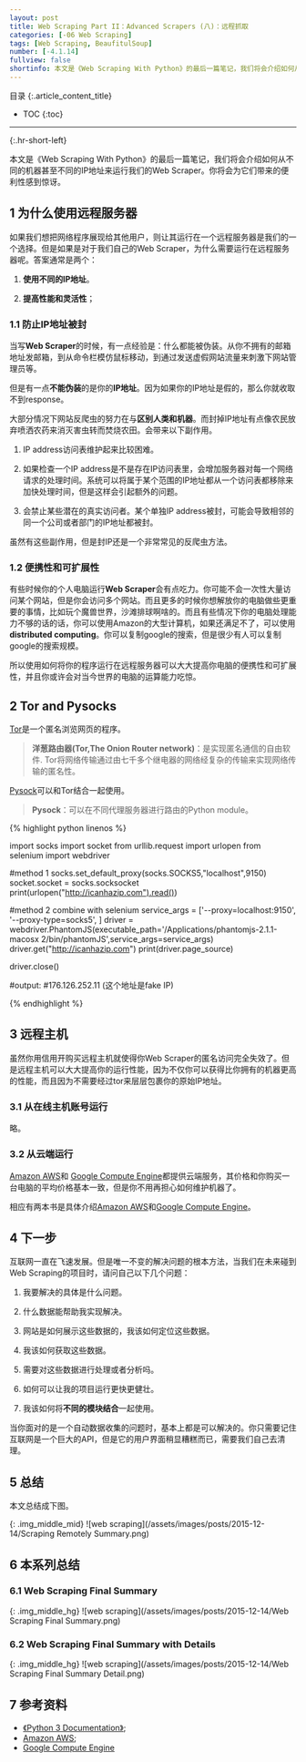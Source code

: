 ```yaml
---
layout: post
title: Web Scraping Part II：Advanced Scrapers (八)：远程抓取
categories: [-06 Web Scraping]
tags: [Web Scraping, BeaufitulSoup]
number: [-4.1.14]
fullview: false
shortinfo: 本文是《Web Scraping With Python》的最后一篇笔记，我们将会介绍如何从不同的机器甚至不同的IP地址来运行我们的Web Scraper。
---
```

目录
{:.article_content_title}


* TOC
{:toc}

---
{:.hr-short-left}


本文是《Web Scraping With Python》的最后一篇笔记，我们将会介绍如何从不同的机器甚至不同的IP地址来运行我们的Web Scraper。你将会为它们带来的便利性感到惊讶。

## 1 为什么使用远程服务器 ##

如果我们想把网络程序展现给其他用户，则让其运行在一个远程服务器是我们的一个选择。但是如果是对于我们自己的Web Scraper，为什么需要运行在远程服务器呢。答案通常是两个：

1. **使用不同的IP地址**。

2. **提高性能和灵活性**；

### 1.1 防止IP地址被封 ###

当写**Web Scraper**的时候，有一点经验是：什么都能被伪装。从你不拥有的邮箱地址发邮箱，到从命令栏模仿鼠标移动，到通过发送虚假网站流量来刺激下网站管理员等。

但是有一点**不能伪装**的是你的**IP地址**。因为如果你的IP地址是假的，那么你就收取不到response。

大部分情况下网站反爬虫的努力在与**区别人类和机器**。而封掉IP地址有点像农民放弃喷洒农药来消灭害虫转而焚烧农田。会带来以下副作用。

1. IP address访问表维护起来比较困难。

2. 如果检查一个IP address是不是存在IP访问表里，会增加服务器对每一个网络请求的处理时间。系统可以将属于某个范围的IP地址都从一个访问表都移除来加快处理时间，但是这样会引起额外的问题。

3. 会禁止某些潜在的真实访问者。某个单独IP address被封，可能会导致相邻的同一个公司或者部门的IP地址都被封。

虽然有这些副作用，但是封IP还是一个非常常见的反爬虫方法。

### 1.2 便携性和可扩展性 ###

有些时候你的个人电脑运行**Web Scraper**会有点吃力。你可能不会一次性大量访问某个网站，但是你会访问多个网站。而且更多的时候你想解放你的电脑做些更重要的事情，比如玩个魔兽世界，沙滩排球啊啥的。而且有些情况下你的电脑处理能力不够的话的话，你可以使用Amazon的大型计算机，如果还满足不了，可以使用**distributed computing**。你可以复制google的搜索，但是很少有人可以复制google的搜索规模。

所以使用如何将你的程序运行在远程服务器可以大大提高你电脑的便携性和可扩展性，并且你或许会对当今世界的电脑的运算能力吃惊。

## 2 Tor and Pysocks ##

[Tor](https://www.torproject.org/download/download)是一个匿名浏览网页的程序。

> **洋葱路由器(Tor,The Onion Router network)**：是实现匿名通信的自由软件. Tor将网络传输通过由七千多个继电器的网络经复杂的传输来实现网络传输的匿名性。

[Pysock](https://pypi.python.org/pypi/PySocks/1.5.0)可以和Tor结合一起使用。

> **Pysock**：可以在不同代理服务器进行路由的Python module。

{% highlight python linenos %}

import socks
import socket
from urllib.request import urlopen
from selenium import webdriver

#method 1
socks.set_default_proxy(socks.SOCKS5,"localhost",9150)
socket.socket = socks.socksocket
print(urlopen("http://icanhazip.com").read())

#method 2 combine with selenium
service_args = ['--proxy=localhost:9150', '--proxy-type=socks5', ]
driver = webdriver.PhantomJS(executable_path='/Applications/phantomjs-2.1.1-macosx 2/bin/phantomJS',service_args=service_args)
driver.get("http://icanhazip.com")
print(driver.page_source)

driver.close()

#output:
#176.126.252.11 (这个地址是fake IP)

{% endhighlight %}

## 3 远程主机 ##

虽然你用信用开购买远程主机就使得你Web Scraper的匿名访问完全失效了。但是远程主机可以大大提高你的运行性能，因为不仅你可以获得比你拥有的机器更高的性能，而且因为不需要经过tor来层层包裹你的原始IP地址。

### 3.1 从在线主机账号运行 ###

略。



### 3.2 从云端运行 ###

[Amazon AWS](https://aws.amazon.com/cn/free/?sc_channel=PS&sc_campaign=acquisition_HK&sc_publisher=google&sc_medium=cloud_computing_nb&sc_content=cloud_computing_p&sc_detail=cloud%20computation&sc_category=cloud_computing&sc_segment=95968470658&sc_matchtype=p&sc_country=HK&s_kwcid=AL!4422!3!95968470658!p!!g!!cloud%20computation&ef_id=V5YQYgAAAI3-9pkp:20160729055057:s)和
[Google Compute Engine](https://cloud.google.com/compute/)都提供云端服务，其价格和你购买一台电脑的平均价格基本一致，但是你不用再担心如何维护机器了。

相应有两本书是具体介绍[Amazon AWS](http://shop.oreilly.com/product/0636920020202.do)和[Google Compute Engine](http://shop.oreilly.com/product/0636920028888.do)。

## 4 下一步 ##

互联网一直在飞速发展。但是唯一不变的解决问题的根本方法，当我们在未来碰到Web Scraping的项目时，请问自己以下几个问题：

1. 我要解决的具体是什么问题。

2. 什么数据能帮助我实现解决。

3. 网站是如何展示这些数据的，我该如何定位这些数据。

4. 我该如何获取这些数据。

5. 需要对这些数据进行处理或者分析吗。

6. 如何可以让我的项目运行更快更健壮。

7. 我该如何将**不同的模块结合**一起使用。

当你面对的是一个自动数据收集的问题时，基本上都是可以解决的。你只需要记住互联网是一个巨大的API，但是它的用户界面稍显糟糕而已，需要我们自己去清理。


## 5 总结 ##

本文总结成下图。

{: .img_middle_mid}
![web scraping](/assets/images/posts/2015-12-14/Scraping Remotely Summary.png)


## 6 本系列总结 ##

### 6.1 Web Scraping Final Summary ###

{: .img_middle_hg}
![web scraping](/assets/images/posts/2015-12-14/Web Scraping Final Summary.png)

### 6.2 Web Scraping Final Summary with Details ###

{: .img_middle_hg}
![web scraping](/assets/images/posts/2015-12-14/Web Scraping Final Summary Detail.png)

## 7 参考资料 ##

- [《Python 3 Documentation》](https://docs.python.org/3/);
- [Amazon AWS](http://shop.oreilly.com/product/0636920020202.do);
- [Google Compute Engine](http://shop.oreilly.com/product/0636920028888.do)



